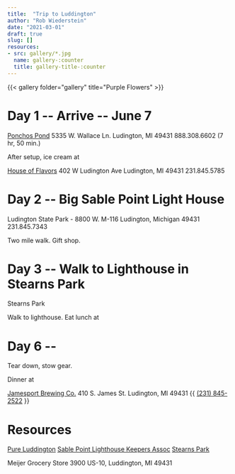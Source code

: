 ```yaml
---
title:  "Trip to Luddington"
author: "Rob Wiederstein"
date: "2021-03-01"
draft: true
slug: []
resources:
- src: gallery/*.jpg
  name: gallery-:counter
  title: gallery-title-:counter
---
```


{{< gallery folder="gallery" title="Purple Flowers" >}}

# Day 1 -- Arrive -- June 7

[Ponchos Pond](https://www.poncho.com)
5335 W. Wallace Ln.
Ludington, MI 49431
888.308.6602
(7 hr, 50 min.)

After setup, ice cream at

[House of Flavors](https://www.houseofflavorsrestaurants.com)
402 W Ludington Ave
Ludington, MI 49431
231.845.5785


# Day 2 -- Big Sable Point Light House

Ludington State Park - 8800 W. M-116
Ludington, Michigan 49431
231.845.7343

Two mile walk. Gift shop.

# Day 3 --  Walk to Lighthouse in Stearns Park

Stearns Park


Walk to lighthouse.  Eat lunch at

# Day 6 --

Tear down, stow gear.

Dinner at

[Jamesport Brewing Co.](https://jamesportbrewingcompany.com)
410 S. James St.
Ludington, MI 49431
{{ <a href="tel:1-231-845-2522">(231) 845-2522</a> }}




# Resources

[Pure Luddington](https://www.pureludington.com/Big-Sable-Point-Lighthouse)
[Sable Point Lighthouse Keepers Assoc](http://www.splka.org)
[Stearns Park]()

Meijer Grocery Store
3900 US-10,
Luddington, MI 49431
